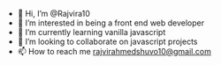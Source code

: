 - 👋 Hi, I’m @Rajvira10
- 👀 I’m interested in being a front end web developer
- 🌱 I’m currently learning vanilla javascript
- 💞️ I’m looking to collaborate on javascript projects
- 📫 How to reach me rajvirahmedshuvo10@gmail.com

<!---
Rajvira10/Rajvira10 is a ✨ special ✨ repository because its `README.md` (this file) appears on your GitHub profile.
You can click the Preview link to take a look at your changes.
--->
